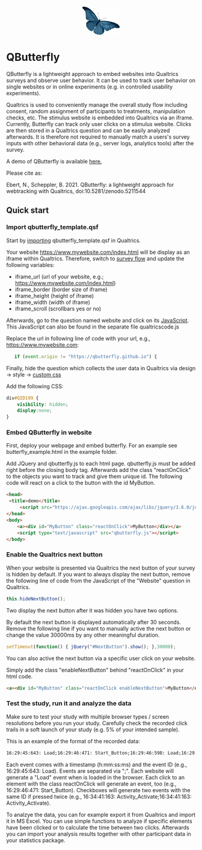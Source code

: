 <p align="center">
    <img src="resources/blue_butterfly.png" alt="Butterfly" width="100px" />
</p>

# QButterfly
QButterfly is a lightweight approach to embed websites into Qualtrics surveys and observe user behavior. It can be used to track user behavior on single websites or in online experiments (e.g. in controlled usability experiments). 

Qualtrics is used to conveniently manage the overall study flow including consent, random assignment of participants to treatments, manipulation checks, etc. The stimulus website is embedded into Qualtrics via an iframe. Currently, Butterfly can track only user clicks on a stimulus website. Clicks are then stored in a Qualtrics question and can be easily analyzed afterwards. It is therefore not required to manually match a users's survey inputs with other behavioral data (e.g., server logs, analytics tools) after the survey.

A demo of QButterfly is available [here.](https://immzhaw.eu.qualtrics.com/jfe/form/SV_887kj9vYpIqnBfU) 

Please cite as:

Ebert, N., Scheppler, B. 2021. QButterfly: a lightweight approach for webtracking with Qualtrics, doi:10.5281/zenodo.5211544

## Quick start

### Import qbutterfly_template.qsf

Start by [importing](https://www.qualtrics.com/support/survey-platform/survey-module/survey-tools/import-and-export-surveys/) qbutterfly_template.qsf in Qualtrics. 

Your website https://www.mywebsite.com/index.html will be display as an iframe within Qualtrics. Therefore, switch to [survey flow](https://www.qualtrics.com/support/survey-platform/survey-module/survey-flow/survey-flow-overview/) and update the following variables:
- iframe_url (url of your website, e.g.; https://www.mywebsite.com/index.html)
- iframe_border (border size of iframe)
- iframe_height (height of iframe)
- iframe_width (width of iframe)
- iframe_scroll (scrollbars yes or no)

Afterwards, go to the question named website and click on its [JavaScript](https://www.qualtrics.com/support/survey-platform/survey-module/question-options/add-javascript/). This JavaScript can also be found in the separate file qualtricscode.js

Replace the url in following line of code with your url, e.g., https://www.mywebsite.com: 
```javascript
   if (event.origin != "https://qbutterfly.github.io") {
```

Finally, hide the question which collects the user data in Qualtrics via design -> style -> [custom css](https://www.qualtrics.com/support/survey-platform/survey-module/look-feel/fonts-and-colors/#AddCustomCSS)

Add the following CSS:

```css
div#QID199 {
    visibility: hidden;
    display:none;
}
```

### Embed QButterfly in website

First, deploy your webpage and embed butterfly. For an example see butterfly_example.html in the example folder.

Add JQuery and qbutterfly.js to each html page. qbutterfly.js must be added right before the closing body tag. Afterwards add the class "reactOnClick" to the objects you want to track and give them unique id. The following code will react on a click to the button with the id MyButton. 

```html
<head>
 <title>demo</title>
     <script src="https://ajax.googleapis.com/ajax/libs/jquery/3.6.0/jquery.min.js"></script>    
</head>
<body>
    <a><div id="MyButton" class="reactOnClick">MyButton</div></a>
    <script type="text/javascript" src="qbutterfly.js"></script>  
</body>
```

### Enable the Qualtrics next button

When your website is presented via Qualtrics the next button of your survey is hidden by default. If you want to always display the next button, remove the following line of code from the JavaScript of the "Website" question in Qualtrics.

```javascript
this.hideNextButton();
```

Two display the next button after it was hidden you have two options.

By default the next button is displayed automatically after 30 seconds. Remove the following line if you want to manually active the next button or change the value 30000ms by any other meaningful duration.

```javascript
setTimeout(function() { jQuery("#NextButton").show(); },30000);
```

You can also active the next button via a specific user click on your website.

Simply add the class "enableNextButton" behind "reactOnClick" in your html code.

```html
<a><div id="MyButton" class="reactOnClick enableNextButton">MyButton</div></a>
```

### Test the study, run it and analyze the data

Make sure to test your study with multiple browser types / screen resolutions before you run your study. Carefully check the recorded click trails in a soft launch of your study (e.g. 5% of your intended sample). 

This is an example of the format of the recorded data:

```html
16:29:45:643: Load;16:29:46:471: Start_Button;16:29:46:598: Load;16:29:46:790: Activity_Button;16:29:46:909: Load;16:29:47:77: Location_Button;16:29:47:223: Load;16:29:47:398: Speech_Button;16:29:47:522: Load;16:29:48:174: Sound_Activate;16:29:48:174: Sound_Activate;16:29:48:949: Sound_Button;16:29:49:83: Load;
```

Each event comes with a timestamp (h:mm:ss:ms) and the event ID (e.g., 16:29:45:643: Load). Events are separated via ";". Each website will generate a "Load" event when is loaded in the browser. Each click to an element with the class reactOnClick will generate an event, too (e.g., 16:29:46:471: Start_Button). Checkboxes will generate two events with the same ID if pressed twice (e.g., 16:34:41:163: Activity_Activate;16:34:41:163: Activity_Activate).

To analzye the data, you can for example export it from Qualtrics and import it in MS Excel. You can use simple functions to analyze if specific elements have been clicked or to calculate the time between two clicks. Afterwards you can import your analysis results together with other participant data in your statistics package.
